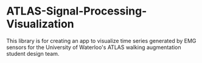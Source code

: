 # ATLAS-Signal-Processing-Visualization

This library is for creating an app to visualize time series generated by EMG sensors for the University of Waterloo's ATLAS walking augmentation student design team.
